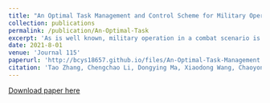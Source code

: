 ```yaml
---
title: "An Optimal Task Management and Control Scheme for Military Operations with Dynamic Game Strategy"
collection: publications
permalink: /publication/An-Optimal-Task
excerpt: 'As is well known, military operation in a combat scenario is extremely intricate and often prone to optimal and real-time decisions. In this paper, we study task management and control problem for military operations with a dynamic game strategy. Toward this, the underlying problem is modeled by a matrix game scheme with performance index defined for both parties. Then, we proceed to present a fast and optimal search algorithm, inspired by graph theory and Kuhn-Munkres algorithm, to solve dimension explosion problem inherent with matrix game scheme and retrieve the optimal solution for each combat entity. Simulation results verified the effectiveness of the proposed scheme.'
date: 2021-8-01
venue: 'Journal 115'
paperurl: 'http://bcys18657.github.io/files/An-Optimal-Task-Management.pdf'
citation: 'Tao Zhang, Chengchao Li, Dongying Ma, Xiaodong Wang, Chaoyong Li. (2021).'
---
```


[Download paper here](http://bcys18657.github.io/files/An-Optimal-Task-Management.pdf)
